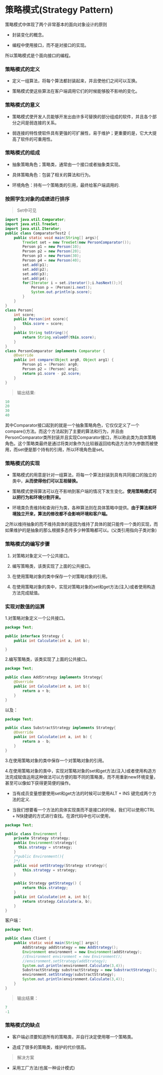 # 策略模式(Strategy Pattern)
策略模式中体现了两个非常基本的面向对象设计的原则

* 封装变化的概念。

* 编程中使用接口，而不是对接口的实现。

所以策略模式是个面向接口的编程。


### 策略模式的定义

* 定义一组算法，将每个算法都封装起来，并且使他们之间可以互换。

* 策略模式使这些算法在客户端调用它们的时候能够股不影响的变化。




### 策略模式的意义

* 策略模式使开发人员能够开发出由许多可替换的部分组成的软件，并且各个部分之间是弱连接的关系。

* 弱连接的特性使软件具有更强的可扩展性，易于维护；更重要的是，它大大提高了软件的可重用性。


### 策略模式的组成
* 抽象策略角色；策略类，通常由一个接口或者抽象类实现。

* 具体策略角色：包装了相关的算法和行为。

* 环境角色：持有一个策略类的引用，最终给客户端调用的.

### 按照学生对象的成绩进行排序

>Set中可见

```java
import java.util.Comparator;
import java.util.TreeSet;
import java.util.Iterator;
public class ComparatorTest2 {
    public static void main(String[] args){
        TreeSet set = new TreeSet(new PersonComparator());
        Person p1 = new Person(10);
        Person p2 = new Person(20);
        Person p3 = new Person(30);
        Person p4 = new Person(40);
        set.add(p1);
        set.add(p2);
        set.add(p3);
        set.add(p4);
        for(Iterator i = set.iterator();i.hasNext();){
            Person p = (Person)i.next();
            System.out.println(p.score);
        }
    }
}
class Person{
    int score;
    public Person(int score){
        this.score = score;
    }
    public String toString(){
        return String.valueOf(this.score);
    }
}
class PersonComparator implements Comparator {
    @Override
    public int compare(Object arg0, Object arg1) {
        Person p1 = (Person) arg0;
        Person p2 = (Person) arg1;
        return p1.score - p2.score;
    }
}
```
>输出结果:

```java
10
20
30
40
```
其中Comparator接口起到的就是一个抽象策略角色，它仅仅定义了一个compare()方法。而这个方法起到了主要的算法和行为，并且由PersonComparator类所封装并且实现Comparator接口，所以称此类为具体策略角色。这个策略类最终是通过将类对象作为比较器返回给构造方法作为参数而被使用，而set便是那个持有的引用，所以环境角色是set。



### 策略模式的实现

* 策略模式的用意是针对一组算法，将每一个算法封装到具有共同接口的独立的类中，**从而使得他们可以互相替换。**

* 策略模式使得算法可以在不影响到客户端的情况下发生变化。**使用策略模式可以把行为和环境分割开来。**

* 环境类负责维持和查询行为类，各种算法则在具体策略中提供。**由于算法和环境独立开来，算法的修改都不会影响环境和客户端。**

之所以维持抽象的而不维持具体的是因为维持了具体的就只能传一个类的实现，而如果维护的是抽象的那么根据多态传多少种策略都可以。(父类引用指向子类对象)



### 策略模式的编写步骤

1. 对策略对象定义一个公共接口。

2. 编写策略类，该类实现了上面的公共接口。

3. 在使用策略对象的类中保存一个对策略对象的引用。

4. 在使用策略对象的类中，实现对策略对象的set和get方法(注入)或者使用构造方法完成赋值。

### 实现对数值的运算

1.对策略对象定义一个公共接口。
```java
package Test;

public interface Strategy {
    public int Calculate(int a, int b);

}

```

2.编写策略类，该类实现了上面的公共接口。
```java
package Test;

public class AddStrategy implements Strategy{
    @Override
    public int Calculate(int a, int b){
        return a + b;
    }
}

```
以及：
```java
package Test;

public class SubstractStrategy implements Strategy{
    @Override
    public int Calculate(int a, int b) {
        return a - b;
    }
}

```
3.在使用策略对象的类中保存一个对策略对象的引用。

4.在使用策略对象的类中，实现对策略对象的set和get方法(注入)或者使用构造方法完成赋值运用这种做法可以方便的取不同的策略类，而不用重新new环境变量，甚至可以像如下获得更简便的操作。

* 当有成员变量想要使用set和get方法的时候可以使用ALT + INS 键完成两个方法的定义.

* 当我们想要看一个方法的具体实现类而不是接口的时候，我们可以使用CTRL + N快捷键的方式进行查找。在源代码中也可以使用，

```java
package Test;

public class Environment {
    private Strategy strategy;
    public Environment(strategy){
      this.strategy = strategy;
    }
    /*public Environment(){
    }*/
    public void setStrategy(Strategy strategy){
        this.strategy = strategy;
    }

    public Strategy getStrategy() {
        return this.strategy;
    }
    public int Calculate(int a, int b){
        return strategy.Calculate(a, b);
    }
}

```
客户端：
```java
package Test;

public class Client {
    public static void main(String[] args){
        AddStrategy addStrategy = new AddStrategy();
        Environment environment = new Environment(addStrategy);
        //Environment environment = new Environment();
        //environment.setStrategy(addStrategy);
        System.out.println(environment.Calculate(3,4));
        SubstractStrategy substractStrategy = new SubstractStrategy();
        environment.setStrategy(substractStrategy);
        System.out.println(environment.Calculate(3,4));
    }
}

```

>输出结果：

```java
7
-1
```

### 策略模式的缺点

* 客户端必须要知道所有的策略类，并自行决定使用哪一个策略类。

* 造成了很多的策略类，维护的代价很高。

>解决方案
* 采用工厂方法(也属一种设计模式)
